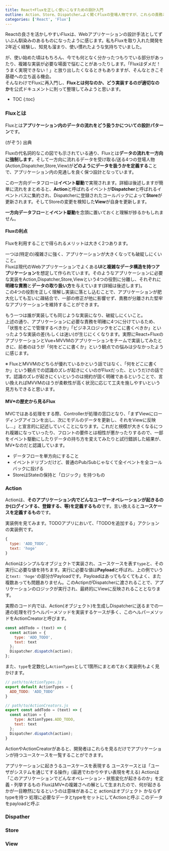 ```yaml
---
title: React+Fluxを正しく使いこなすための設計入門
outline: Action、Store、Dispatcher…よく聞くFluxの登場人物ですが、これらの責務とは何か。どう実装するのが良いのか。「なんとなく理解している」から「ちゃんと理解している」にステップアップするために整理したことを書き起こしました。
categories: ['React', 'Flux']
---
```


Reactの良さを活かしやすいFluxは、Webアプリケーションの設計手法としてずいぶん馴染みのあるものになったように感じます。私もFluxを取り入れた開発を2年近く経験し、知見も溜まり、使い慣れたような気持ちでいました。

が、使い始めた頃はもちろん、今でも何となく分かったつもりでいる部分があったり、複雑な実装が必要な場面で悩むことがあったりします。「Fluxはダメだ！うまく実現できない！」と放り出したくなるときもありますが、そんなときこそ基礎への立ち返る機会。  
そんなわけでFluxに再入門し、**Fluxとは何なのか、どう実装するのが適切なのか**を公式ドキュメントに則って整理してみようと思います。

* TOC
{:toc}

### Fluxとは

Fluxとは**アプリケーション内のデータの流れをどう扱うかについての設計パターン**です。

(がぞう)
出典

Fluxの代名詞的なこの図でも示されている通り、Fluxとは**データの流れを一方向に強制します**。そして一方向に流れるデータを受け取る/送る4つの登場人物(Action,Dispatcher,Store,View)が**どのようにデータを扱うかを定義する**ことで、アプリケーション内の見通しを良く保つ設計となっています。

この一方向データフローは**イベント駆動**で実現されます。詳細は後述しますが簡単に流れをまとめると、**Action**と呼ばれるイベントが**Dispatcher**と呼ばれるイベントバスに集約され、Dispatcherに登録されたコールバックによって**Store**が更新されます。そしてStoreの変更を検知した**View**が自身を更新します。

**一方向データフロー**と**イベント駆動**を念頭に置いておくと理解が捗るかもしれません。


#### Fluxの利点

Fluxを利用することで得られるメリットは大きく2つあります。

一つは(特定の)複雑さに強く、アプリケーションが大きくなっても破綻しにくいこと。  
Fluxは現代のWebアプリケーションでよくある**UIと複雑なデータ構造を持つアプリケーション**を想定して作られています。そのようなアプリケーションに必要な実装をAction,Dispatcher,Store,Viewという4つの役割に分離し、それぞれに**明確な責務**と**データの取り扱い方**を与えています(詳細は後述します)。  
この4つの役割を正しく理解し実装に落とし込むことで、アプリケーションが肥大化しても互いに疎結合で、一部の修正が他に影響せず、責務が分離された堅牢なアプリケーションを維持することができます。

もう一つは誰が実装しても同じような実装になり、破綻しにくいこと。  
上述の通り、アプリケーションに必要な責務を明確に4つに分けているため、「状態をどこで管理するべきか」「ビジネスロジックをどこに書くべきか」といったような実装の差(もしくは迷い)が生じにくくなります。実際にReact+FluxのアプリケーションとVue+MVVMのアプリケーションをチームで実装してみたときに、前者のほうが「何をどこに書くか」という観点での悩みは少なかったように感じます。  

※ FluxとMVVMのどちらが優れているかという話ではなく、「何をどこに書くか」という観点での認識のズレが起きにくいのがFluxだった、というだけの話です。認識のズレが起きにくいというのは規約が固く明確であるということで、言い換えればMVVMのほうが柔軟性が高く状況に応じて工夫を施しやすいという見方もできると思います。


#### MV*の歴史から見るFlux

MVCではある処理をする際、Controllerが処理の窓口となり、「まずViewにローディングアイコンを出し、次にモデルのデータを更新し、それをViewに反映し…」と宣言的に記述していくことになります。これだと規模が大きくなるにつれ複雑になっていったり、フロントの要件とは相性が悪かったりするので、一部をイベント駆動にしたりデータの持ち方を変えてみたりと試行錯誤した結果が、MV*なのだと認識しています。





* データフローを単方向にすること
* イベントドリブンだけど、普通のPub/Subじゃなくて全イベントを全コールバックに投げる
* StoreはStateの保持と「ロジック」を持つもの



### Action

Actionは、**そのアプリケーション内でどんなユーザーオペレーションが起きるのか(ログインする、登録する、等)を定義するもの**です。言い換えると**ユースケースを定義するもの**です。  

実装例を見てみます。TODOアプリにおいて、「TODOを追加する」アクションの実装例です。

```js
{
  type: 'ADD_TODO',
  text: 'hoge'
}
```

Actionはシンプルなオブジェクトで実装され、ユースケースを表す`type`と、その実行に必要な値を持ちます。実行に必要な値は**Payload**と呼ばれ、上の例でいうと`text: 'hoge'`の部分がPayloadです。Payloadはあってもなくてもよく、また複数あっても問題ありません。このActipnがDispatcherに渡されることで、アプリケーションのロジックが実行され、最終的にViewに反映されることとなります。

実際のコード内では、Action(オブジェクト)を生成しDispatcherに送るまでの一連の処理を行うヘルパーメソッドを実装するケースが多く、このヘルパーメソッドをActionCreatorと呼びます。

```js
const addTodo = (text) => {
  const action = {
    type: 'ADD_TODO',
    text: text
  };
  Dispatcher.dispatch(action);
};
```

また、`type`を定数化し`ActionTypes`として1箇所にまとめておく実装例もよく見かけます。

```js
// path/to/ActionTypes.js
export default ActionTypes = {
  ADD_TODO: 'ADD_TODO'
}

// path/to/ActionCreators.js
export const addTodo = (text) => {
  const action = {
    type: ActionTypes.ADD_TODO,
    text: text
  };
  Dispatcher.dispatch(action);
}
```

ActionやActionCreatorがあると、開発者はこれらを見るだけでアプリケーションが持つユースケースを一覧することができます。


アプリケーションに起きうるユースケースを表現する
ユースケースとは「ユーザがシステムを通じてする操作」(最適でわかりやすい表現を考える)
Actionは「このアプリケーションでどんなオペレーション・状態変化が起きるのか」を定義・列挙するもの
FluxはMV*の複雑さへの解として生まれたので、何が起きるかが一目瞭然になるというのは意味があること
actionはオブジェクト
かならずtypeを持つ
処理に必要なデータとtypeをセットにしてActionと呼ぶ
このデータをpayloadと呼ぶ

### Dispather



### Store




### View


